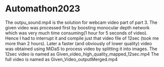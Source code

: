 # Automathon2023
The outpu_sound.mp4 is the solution for webcam video part of part 3.
The given video was processed first by boosting monocular depth network which was very much time consuming(1 hour for 5 seconds of video). Hence I had to interrupt it and compile just that video file of 12sec (took me more than 2 hours). Later a faster (and obviously of lower quality) video was obtained using MiDaS to process video by splitting it into images. 
The 12sec video is named as Given_video_high_quality_mapped_12sec.mp4
The full video is named as Given_Video_outputMerged.mp4
